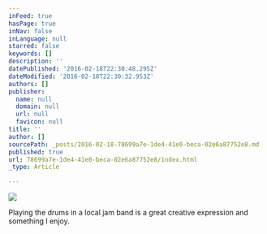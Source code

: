 ```yaml
---
inFeed: true
hasPage: true
inNav: false
inLanguage: null
starred: false
keywords: []
description: ''
datePublished: '2016-02-18T22:30:48.295Z'
dateModified: '2016-02-18T22:30:32.953Z'
authors: []
publisher:
  name: null
  domain: null
  url: null
  favicon: null
title: ''
author: []
sourcePath: _posts/2016-02-18-78699a7e-1de4-41e0-beca-02e6a87752e8.md
published: true
url: 78699a7e-1de4-41e0-beca-02e6a87752e8/index.html
_type: Article

---
```

![](https://the-grid-user-content.s3-us-west-2.amazonaws.com/38b0f7c6-0d1a-4a29-9e0d-47763e8e62da.jpg)

Playing the drums in a local jam band is a great creative expression and something I enjoy.